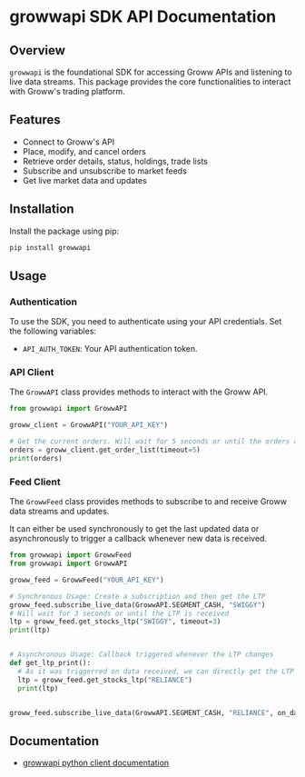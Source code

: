 # growwapi SDK API Documentation

## Overview

`growwapi` is the foundational SDK for accessing Groww APIs and listening to live data streams. This package provides the core functionalities to interact with Groww's trading platform.

## Features

- Connect to Groww's API
- Place, modify, and cancel orders
- Retrieve order details, status, holdings, trade lists
- Subscribe and unsubscribe to market feeds
- Get live market data and updates

## Installation

Install the package using pip:

```bash
pip install growwapi
```

## Usage

### Authentication

To use the SDK, you need to authenticate using your API credentials. Set the following variables:

- `API_AUTH_TOKEN`: Your API authentication token.

### API Client

The `GrowwAPI` class provides methods to interact with the Groww API.

```python
from growwapi import GrowwAPI

groww_client = GrowwAPI("YOUR_API_KEY")

# Get the current orders. Will wait for 5 seconds or until the orders are received
orders = groww_client.get_order_list(timeout=5)
print(orders)
```

### Feed Client

The `GrowwFeed` class provides methods to subscribe to and receive Groww data streams and updates.

It can either be used synchronously to get the last updated data or asynchronously to trigger a callback whenever new data is received.

```python
from growwapi import GrowwFeed
from growwapi import GrowwAPI

groww_feed = GrowwFeed("YOUR_API_KEY")

# Synchronous Usage: Create a subscription and then get the LTP
groww_feed.subscribe_live_data(GrowwAPI.SEGMENT_CASH, "SWIGGY")
# Will wait for 3 seconds or until the LTP is received
ltp = groww_feed.get_stocks_ltp("SWIGGY", timeout=3)
print(ltp)


# Asynchronous Usage: Callback triggered whenever the LTP changes
def get_ltp_print():
  # As it was triggerred on data received, we can directly get the LTP
  ltp = groww_feed.get_stocks_ltp("RELIANCE")
  print(ltp)


groww_feed.subscribe_live_data(GrowwAPI.SEGMENT_CASH, "RELIANCE", on_data_received=get_ltp_print)
```

## Documentation
* [growwapi python client documentation](https://groww.in/trade-api/docs/python-sdk)